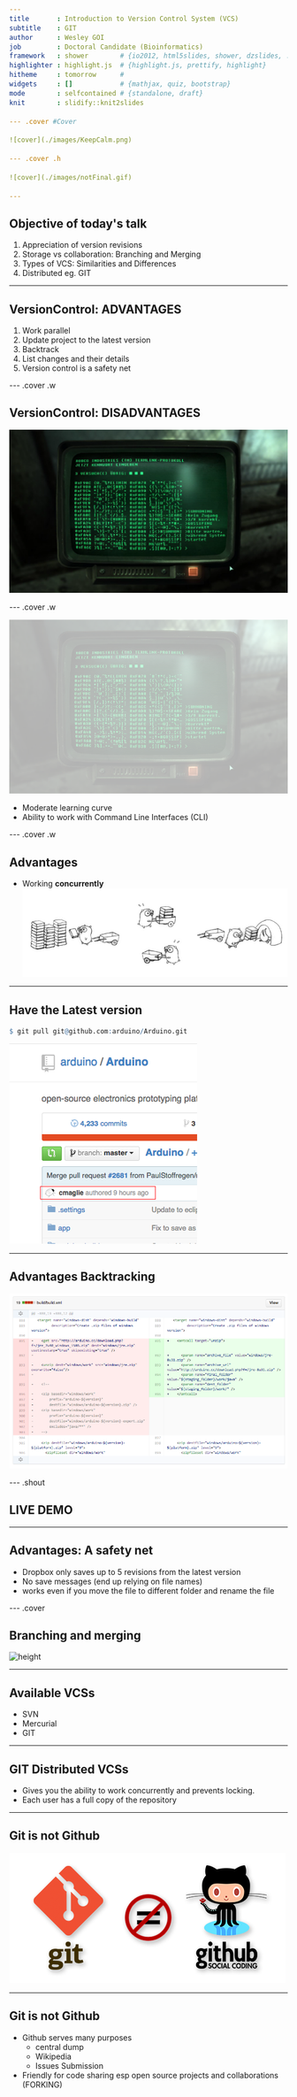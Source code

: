 ```yaml
---
title       : Introduction to Version Control System (VCS)
subtitle    : GIT
author      : Wesley GOI
job         : Doctoral Candidate (Bioinformatics)
framework   : shower        # {io2012, html5slides, shower, dzslides, ...}
highlighter : highlight.js  # {highlight.js, prettify, highlight}
hitheme     : tomorrow      #
widgets     : []            # {mathjax, quiz, bootstrap}
mode        : selfcontained # {standalone, draft}
knit        : slidify::knit2slides

--- .cover #Cover

![cover](./images/KeepCalm.png)

--- .cover .h

![cover](./images/notFinal.gif)

---
```


## Objective of today's talk

1. Appreciation of version revisions
2. Storage vs collaboration: Branching and Merging
3. Types of VCS: Similarities and Differences
4. Distributed eg. GIT

--- 

## VersionControl: **ADVANTAGES**

1. Work parallel
3. Update project to the latest version
2. Backtrack
4. List changes and their details
5. Version control is a safety net

--- .cover .w 
## VersionControl: **DISADVANTAGES**

![width](./images/Terminal.png)

--- .cover .w 

![width](./images/Terminal_white.png)

* Moderate learning curve
* Ability to work with Command Line Interfaces (CLI)

--- .cover .w

## Advantages 

* Working **concurrently**
![width](./images/gopher.jpg)

---

## Have the Latest version


```r
$ git pull git@github.com:arduino/Arduino.git
```

![height](./images/newest.png)

---

## Advantages Backtracking

![height](./images/blame.png)

--- .shout
## LIVE DEMO

---

## Advantages: A safety net

* Dropbox only saves up to 5 revisions from the latest version
* No save messages (end up relying on file names)
* works even if you move the file to different folder and rename the file

--- .cover

## Branching and merging

![height](http://nvie.com/img/git-model@2x.png)


---
## Available VCSs

* SVN
* Mercurial
* GIT

---
## GIT Distributed VCSs

* Gives you the ability to work concurrently and prevents locking. 
* Each user has a full copy of the repository

---
## Git is not Github
![width](./images/gitNTgithub.png)

---
## Git is not Github
* Github serves many purposes
  * central dump 
  * Wikipedia
  * Issues Submission
* Friendly for code sharing esp open source projects and collaborations (FORKING)

